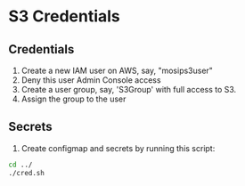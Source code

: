 # S3 Credentials

## Credentials
1. Create a new IAM user on AWS, say, "mosips3user"
1. Deny this user Admin Console access
1. Create a user group, say, 'S3Group' with full access to S3. 
1. Assign the group to the user 

## Secrets
1. Create configmap and secrets by running this script:
```sh
cd ../
./cred.sh
```
